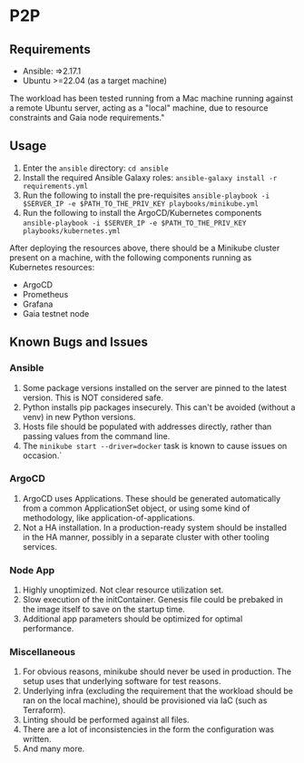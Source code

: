 # P2P

## Requirements
- Ansible: =>2.17.1
- Ubuntu >=22.04 (as a target machine)

The workload has been tested running from a Mac machine running against a remote Ubuntu server,
acting as a "local" machine, due to resource constraints and Gaia node requirements."

## Usage
1. Enter the `ansible` directory:
```cd ansible```
2. Install the required Ansible Galaxy roles:
```ansible-galaxy install -r requirements.yml```  
3. Run the following to install the pre-requisites
```ansible-playbook -i $SERVER_IP -e $PATH_TO_THE_PRIV_KEY playbooks/minikube.yml```  
4. Run the following to install the ArgoCD/Kubernetes components 
```ansible-playbook -i $SERVER_IP -e $PATH_TO_THE_PRIV_KEY playbooks/kubernetes.yml```  
  
After deploying the resources above, there should be a Minikube cluster present on a machine,
with the following components running as Kubernetes resources:
- ArgoCD
- Prometheus
- Grafana
- Gaia testnet node

## Known Bugs and Issues
### Ansible
1. Some package versions installed on the server are pinned to the latest version. This is NOT considered safe.
2. Python installs pip packages insecurely. This can't be avoided (without a venv) in new Python versions.
3. Hosts file should be populated with addresses directly, rather than passing values from the command line.
4. The `minikube start --driver=docker` task is known to cause issues on occasion.`

### ArgoCD
1. ArgoCD uses Applications. These should be generated automatically from a common ApplicationSet object, or using some kind of methodology,
like application-of-applications.
2. Not a HA installation. In a production-ready system should be installed in the HA manner, possibly in a separate cluster with other tooling
services.

### Node App
1. Highly unoptimized. Not clear resource utilization set. 
2. Slow execution of the initContainer. Genesis file could be prebaked in the image itself to save on the startup time.
3. Additional app parameters should be optimized for optimal performance.

### Miscellaneous
1. For obvious reasons, minikube should never be used in production. The setup uses that underlying software for test reasons.
2. Underlying infra (excluding the requirement that the workload should be ran on the local machine), should be provisioned via IaC (such as Terraform).
3. Linting should be performed against all files. 
4. There are a lot of inconsistencies in the form the configuration was written. 
5. And many more.
